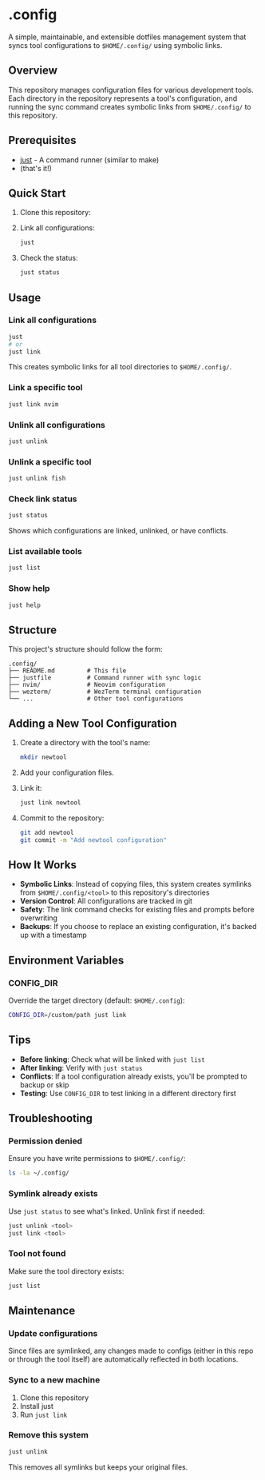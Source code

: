 # .config

A simple, maintainable, and extensible dotfiles management system that syncs tool configurations to `$HOME/.config/` using symbolic links.

## Overview

This repository manages configuration files for various development tools. Each directory in the repository represents a tool's configuration, and running the sync command creates symbolic links from `$HOME/.config/` to this repository.

## Prerequisites

- [just](https://just.systems/) - A command runner (similar to make)
- (that's it!)

## Quick Start

1. Clone this repository:

2. Link all configurations:

   ```sh
   just
   ```

3. Check the status:

   ```sh
   just status
   ```

## Usage

### Link all configurations

```bash
just
# or
just link
```

This creates symbolic links for all tool directories to `$HOME/.config/`.

### Link a specific tool

```bash
just link nvim
```

### Unlink all configurations

```bash
just unlink
```

### Unlink a specific tool

```bash
just unlink fish
```

### Check link status

```bash
just status
```

Shows which configurations are linked, unlinked, or have conflicts.

### List available tools

```bash
just list
```

### Show help

```bash
just help
```

## Structure

This project's structure should follow the form:

```
.config/
├── README.md         # This file
├── justfile          # Command runner with sync logic
├── nvim/             # Neovim configuration
├── wezterm/          # WezTerm terminal configuration
└── ...               # Other tool configurations
```

## Adding a New Tool Configuration

1. Create a directory with the tool's name:

   ```bash
   mkdir newtool
   ```

2. Add your configuration files.
3. Link it:

   ```bash
   just link newtool
   ```

4. Commit to the repository:

   ```bash
   git add newtool
   git commit -m "Add newtool configuration"
   ```

## How It Works

- **Symbolic Links**: Instead of copying files, this system creates symlinks from `$HOME/.config/<tool>` to this repository's directories
- **Version Control**: All configurations are tracked in git
- **Safety**: The link command checks for existing files and prompts before overwriting
- **Backups**: If you choose to replace an existing configuration, it's backed up with a timestamp

## Environment Variables

### CONFIG_DIR

Override the target directory (default: `$HOME/.config`):

```bash
CONFIG_DIR=/custom/path just link
```

## Tips

- **Before linking**: Check what will be linked with `just list`
- **After linking**: Verify with `just status`
- **Conflicts**: If a tool configuration already exists, you'll be prompted to backup or skip
- **Testing**: Use `CONFIG_DIR` to test linking in a different directory first

## Troubleshooting

### Permission denied

Ensure you have write permissions to `$HOME/.config/`:

```bash
ls -la ~/.config/
```

### Symlink already exists

Use `just status` to see what's linked. Unlink first if needed:

```bash
just unlink <tool>
just link <tool>
```

### Tool not found

Make sure the tool directory exists:

```bash
just list
```

## Maintenance

### Update configurations

Since files are symlinked, any changes made to configs (either in this repo or through the tool itself) are automatically reflected in both locations.

### Sync to a new machine

1. Clone this repository
2. Install just
3. Run `just link`

### Remove this system

```bash
just unlink
```

This removes all symlinks but keeps your original files.
